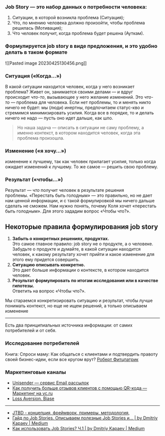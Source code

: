 ### Job Story — это набор данных о потребности человека:

1.  Ситуации, в которой возникла проблема (Ситуация);
2.  Что, по мнению человека должно произойти, чтобы проблема решилась (Мотивация);
3.  Что человек получит, когда проблема будет решена (Ауткам).

### Формулируется job story в виде предложения, и это удобно делать в таком формате
![[Pasted image 20230425130456.png]]
### Ситуация («Когда…»)
В какой ситуации находится человек, когда у него возникает проблема? Живет он, занимается своими делами — и вдруг происходит _что-то_, вызывающее у него желание изменений. Это _что-то_ — проблема для человека. Если нет проблемы, то и менять никто ничего не будет: мы (люди) инертны, предпочитаем статус-кво и стремимся минимизировать усилия. Когда все в порядке, то и делать ничего не надо — пусть оно идет дальше, как шло.

> Но наша задача — описать в ситуации не саму проблему, а именно контекст, в котором находится человек, когда эта проблема произошла.

### Изменение («я хочу…»)
изменение к лучшему, так как человек прилагает усилия, только когда ожидает изменений к лучшему. То же самое — решить свою проблему.

### Результат («чтобы…»)
Результат — _что_ получит человек в результате решения проблемы. «Перестать быть голодным» — это правильно, но не дает нам ценной информации, и с такой формулировкой мы ничего дальше сделать не сможем. Нам нужно понять, почему Коля хочет «перестать быть голодным». Для этого зададим вопрос «Чтобы что?».

## Некоторые правила формулирования job story

1.  **Забыть о конкретных решениях, продуктах.**  
    Это самое главное правило: job story не о продукте, а о человеке. Забудьте о продукте и думайте, в какой ситуации находится человек, к какому результату хочет прийти и какое изменение для этого ему придется совершить.
2.  **Ситуацию описывать конкретно.**  
    Это дает больше информации о контексте, в котором находится человек.
3.  **Результат формулировать по итогам исследования или в качестве гипотезы.**  
    Ответить на вопрос «Чтобы что?».

Мы стараемся конкретизировать ситуацию и результат, чтобы лучше понимать контекст, но еще не ищем решений, а только описываем изменение

___

Есть два принципиальных источника информации: от самих потребителей и от себя.

### Исследование потребителей

Книга: Спроси маму: Как общаться с клиентами и подтвердить правоту своей бизнес-идеи, если все кругом врут? [Роберт Фитцпатрик](https://www.litres.ru/author/robert-fitcpatrik/)


### Маркетинговые каналы
- [Unisender — сервис Email рассылок](https://www.unisender.com/)
- [Как получить больше отзывов клиентов с помощью QR-кода — Маркетинг на vc.ru](https://vc.ru/marketing/213414-kak-poluchit-bolshe-otzyvov-klientov-s-pomoshchyu-qr-koda)
- [Loss Aversion. Biase](https://thedecisionlab.com/biases/loss-aversion)











---
- [JTBD - концепция, фреймворк, примеры, методология,](https://rocketyze.com/base/job-story/)
- [Гайд по Job Stories. Описываем полезные Job Stories и… | by Dmitriy Kapaev | Medium](https://dkapaev.medium.com/%D0%B3%D0%B0%D0%B9%D0%B4-%D0%BF%D0%BE-job-stories-c7d513f72e8f)
- [Как использовать Job Stories? Ч.1 | by Dmitriy Kapaev | Medium](https://dkapaev.medium.com/%D0%BA%D0%B0%D0%BA-%D0%B8%D1%81%D0%BF%D0%BE%D0%BB%D1%8C%D0%B7%D0%BE%D0%B2%D0%B0%D1%82%D1%8C-job-stories-%D1%87-1-1d82789c96ec)



